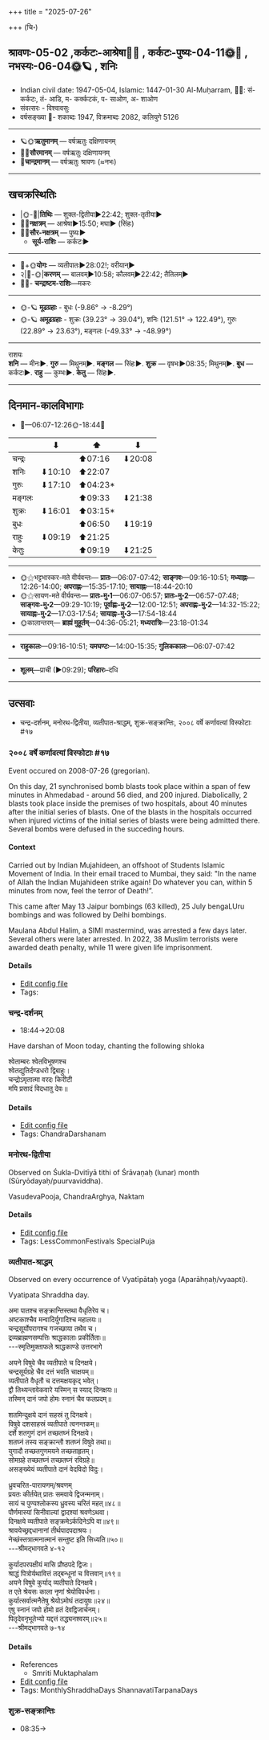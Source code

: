 +++
title = "2025-07-26"

+++
(चि॰)
## श्रावणः-05-02  ,कर्कटः-आश्रेषा🌛🌌  ,  कर्कटः-पुष्यः-04-11🌞🌌  ,  नभस्यः-06-04🌞🪐  , शनिः
- Indian civil date: 1947-05-04, Islamic: 1447-01-30 Al-Muḥarram, 🌌🌞: सं- कर्कटः, तं- आडि, म- कर्क्कटकं, प- साओण, अ- शाओण
- संवत्सरः - विश्वावसुः
- वर्षसङ्ख्या 🌛- शकाब्दः 1947, विक्रमाब्दः 2082, कलियुगे 5126
___________________
- 🪐🌞**ऋतुमानम्** — वर्षऋतुः दक्षिणायनम्
- 🌌🌞**सौरमानम्** — वर्षऋतुः दक्षिणायनम्
- 🌛**चान्द्रमानम्** — वर्षऋतुः श्रावणः (≈नभः)
___________________


## खचक्रस्थितिः
- |🌞-🌛|**तिथिः** — शुक्ल-द्वितीया►22:42; शुक्ल-तृतीया►  
- 🌌🌛**नक्षत्रम्** — आश्रेषा►15:50; मघा► (सिंहः)  
- 🌌🌞**सौर-नक्षत्रम्** — पुष्यः►  
  - **सूर्य-राशिः** — कर्कटः► 
___________________
- 🌛+🌞**योगः** — व्यतीपातः►28:02!; वरीयान्►  
- २|🌛-🌞|**करणम्** — बालवम्►10:58; कौलवम्►22:42; तैतिलम्►  
- 🌌🌛- **चन्द्राष्टम-राशिः**—मकरः  
___________________
- 🌞-🪐 **मूढग्रहाः** - बुधः (-9.86° → -8.29°)
- 🌞-🪐 **अमूढग्रहाः** - शुक्रः (39.23° → 39.04°), शनिः (121.51° → 122.49°), गुरुः (22.89° → 23.63°), मङ्गलः (-49.33° → -48.99°)
___________________
राशयः  
**शनि** — मीनः►. **गुरु** — मिथुनम्►. **मङ्गल** — सिंहः►. **शुक्र** — वृषभः►08:35; मिथुनम्►. **बुध** — कर्कटः►. **राहु** — कुम्भः►. **केतु** — सिंहः►. 
___________________


## दिनमान-कालविभागाः
- 🌅—06:07-12:26🌞-18:44🌇  

|      |⬇     |⬆     |⬇     |
|------|-----|-----|------|
|चन्द्रः|     |⬆07:16 |⬇20:08 |
|शनिः   |⬇10:10 |⬆22:07 |     |
|गुरुः  |⬇17:10 |⬆04:23*|     |
|मङ्गलः |     |⬆09:33 |⬇21:38 |
|शुक्रः |⬇16:01 |⬆03:15*|     |
|बुधः   |     |⬆06:50 |⬇19:19 |
|राहुः  |⬇09:19 |⬆21:25 |     |
|केतुः  |     |⬆09:19 |⬇21:25 |
___________________
- 🌞⚝भट्टभास्कर-मते वीर्यवन्तः— **प्रातः**—06:07-07:42; **साङ्गवः**—09:16-10:51; **मध्याह्नः**—12:26-14:00; **अपराह्णः**—15:35-17:10; **सायाह्नः**—18:44-20:10  
- 🌞⚝सायण-मते वीर्यवन्तः— **प्रातः-मु॰1**—06:07-06:57; **प्रातः-मु॰2**—06:57-07:48; **साङ्गवः-मु॰2**—09:29-10:19; **पूर्वाह्णः-मु॰2**—12:00-12:51; **अपराह्णः-मु॰2**—14:32-15:22; **सायाह्नः-मु॰2**—17:03-17:54; **सायाह्नः-मु॰3**—17:54-18:44  
- 🌞कालान्तरम्— **ब्राह्मं मुहूर्तम्**—04:36-05:21; **मध्यरात्रिः**—23:18-01:34  
___________________
- **राहुकालः**—09:16-10:51; **यमघण्टः**—14:00-15:35; **गुलिककालः**—06:07-07:42  
___________________
- **शूलम्**—प्राची (►09:29); **परिहारः**–दधि  
___________________

## उत्सवाः
- चन्द्र-दर्शनम्, मनोरथ-द्वितीया, व्यतीपात-श्राद्धम्, शुक्र-सङ्क्रान्तिः, २००८ वर्षे कर्णावत्यां विस्फोटाः #१७
### २००८ वर्षे कर्णावत्यां विस्फोटाः #१७

Event occured on 2008-07-26 (gregorian). 

On this day, 21 synchronised bomb blasts took place within a span of few minutes in Ahmedabad - around 56 died, and 200 injured. Diabolically, 2 blasts took place inside the premises of two hospitals, about 40 minutes after the initial series of blasts. One of the blasts in the hospitals occurred when injured victims of the initial series of blasts were being admitted there. Several bombs were defused in the succeding hours.

#### Context
Carried out by Indian Mujahideen, an offshoot of Students Islamic Movement of India. In their email traced to Mumbai, they said: "In the name of Allah the Indian Mujahideen strike again! Do whatever you can, within 5 minutes from now, feel the terror of Death!”.

This came after May 13 Jaipur bombings (63 killed), 25 July bengaLUru bombings and was followed by Delhi bombings. 

            
Maulana Abdul Halim, a SIMI mastermind, was arrested a few days later. Several others were later arrested. In 2022, 38 Muslim terrorists were awarded death penalty, while 11 were given life imprisonment.

#### Details
- [Edit config file](https://github.com/jyotisham/adyatithi/blob/master/mahApuruSha/xatra-later/gregorian/day/07/26/ahmedAbAd-blasts-2008.toml)
- Tags: 


### चन्द्र-दर्शनम्
- 18:44→20:08



Have darshan of Moon today, chanting the following shloka

श्वेताम्बरः श्वेतविभूषणश्च  
श्वेतद्युतिर्दण्डधरो द्विबाहुः।  
चन्द्रोऽमृतात्मा वरदः किरीटी  
मयि प्रसादं विदधातु देवः॥



#### Details
- [Edit config file](https://github.com/jyotisham/adyatithi/blob/master/devatA/graha/description_only/candra-darzanam.toml)
- Tags: ChandraDarshanam


### मनोरथ-द्वितीया

Observed on Śukla-Dvitīyā tithi of Śrāvaṇaḥ (lunar) month (Sūryōdayaḥ/puurvaviddha). 

VasudevaPooja, ChandraArghya, Naktam

#### Details
- [Edit config file](https://github.com/jyotisham/adyatithi/blob/master/general/lunar_month/tithi/05/02/manOratha-dvitIyA.toml)
- Tags: LessCommonFestivals SpecialPuja


### व्यतीपात-श्राद्धम्

Observed on every occurrence of Vyatīpātaḥ yoga (Aparāhṇaḥ/vyaapti). 

Vyatipata Shraddha day.

अमा पातश्च सङ्क्रान्तिस्तथा वैधृतिरेव च।  
अष्टकाश्चैव मन्वादिर्युगादिश्च महालयः॥  
चन्द्रसूर्योपरागश्च गजच्छाया तथैव च।  
द्रव्यब्राह्मणसम्पत्तिः श्राद्धकालाः प्रकीर्तिताः॥  
---स्मृतिमुक्ताफले श्राद्धकाण्डे उत्तरभागे  
  
अयने विषुवे चैव व्यतीपाते च दिनक्षये।  
चन्द्रसूर्यग्रहे चैव दत्तं भवति चाक्षयम्॥  
व्यतीपाते वैधृतौ च दत्तमक्षयकृद् भवेत्।  
द्वौ तिथ्यन्तावेकवारे यस्मिन् स स्याद् दिनक्षयः॥  
तस्मिन् दानं जपो होमः स्नानं चैव फलप्रदम्॥  
  
शतमिन्दुक्षये दानं सहस्रं तु दिनक्षये।  
विषुवे दशसाहस्रं व्यतीपाते त्वनन्तकम्॥  
दर्शे शतगुणं दानं तच्छतघ्नं दिनक्षये।  
शतघ्नं तस्य सङ्क्रान्तौ शतघ्नं विषुवे तथा॥  
युगादौ तच्छतगुणमयने तच्छताहृतम्।  
सोमग्रहे तच्छतघ्नं तच्छतघ्नं रविग्रहे॥  
असङ्ख्येयं व्यतीपाते दानं वेदविदो विदुः।  
  
ध्रुवचरित-पारायणम्/श्रवणम्  
प्रयतः कीर्तयेत् प्रातः समवाये द्विजन्मनाम्।  
सायं च पुण्यश्लोकस्य ध्रुवस्य चरितं महत्॥४८॥  
पौर्णमास्यां सिनीवाल्यां द्वादश्यां श्रवणेऽथवा।  
दिनक्षये व्यतीपाते सङ्क्रमेऽर्कदिनेऽपि वा॥४९॥  
श्रावयेच्छ्रद्दधानानां तीर्थपादपदाश्रयः।  
नेच्छंस्तत्रात्मनात्मानं सन्तुष्ट इति सिध्यति॥५०॥  
---श्रीमद्भागवते ४-१२  
  
कुर्यादपरपक्षीयं मासि प्रौष्ठपदे द्विजः।  
श्राद्धं पित्रोर्यथावित्तं तद्बन्धूनां च वित्तवान्॥१९॥  
अयने विषुवे कुर्याद् व्यतीपाते दिनक्षये।  
त एते श्रेयसः काला नृणां श्रेयोविवर्धनाः।  
कुर्यात्सर्वात्मनैतेषु श्रेयोऽमोघं तदायुषः॥२४॥  
एषु स्‍नानं जपो होमो व्रतं देवद्विजार्चनम्।  
पितृदेवनृभूतेभ्यो यद्दत्तं तद्ध्यनश्वरम्॥२५॥  
---श्रीमद्भागवते ७-१४



#### Details
- References
  - Smriti Muktaphalam
- [Edit config file](https://github.com/jyotisham/adyatithi/blob/master/devatA/pitR/sidereal_solar_month/yoga/00/17/vyatIpAta-zrAddham.toml)
- Tags: MonthlyShraddhaDays ShannavatiTarpanaDays


### शुक्र-सङ्क्रान्तिः
- 08:35→
